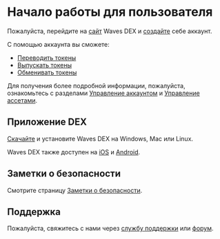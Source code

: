 # Начало работы для пользователя

Пожалуйста, перейдите на [сайт](https://client.wavesplatform.com) Waves DEX и [создайте](/waves-client/account-management/creating-an-account.md) себе аккаунт.

С помощью аккаунта вы сможете:

- [Переводить токены](/waves-client/transfers-and-gateways/asset-transfers.md)
- [Выпускать токены](/waves-client/assets-management/issue-an-asset.md)
- [Обменивать токены](/waves-dex/about-waves-dex.md)

Для получения более подробной информации, пожалуйста, ознакомьтесь с разделами [Управление аккаунтом](/waves-client/account-management.md) и [Управление ассетами](/waves-client/assets-management.md).

## Приложение DEX

[Скачайте](https://client.wavesplatform.com) и установите Waves DEX на Windows, Mac или Linux.

Waves DEX также доступен на [iOS](https://apps.apple.com/us/app/waves-wallet/id1233158971) и [Android](https://play.google.com/store/apps/details?id=com.wavesplatform.wallet).

## Заметки о безопасности

Смотрите страницу [Заметки о безопасности](/waves-client/security-notes.md).

## Поддержка

Пожалуйста, свяжитесь с нами через [службу поддержки](https://support.wavesplatform.com/?lang=ru) или [форум](https://forum.wavesplatform.com).
